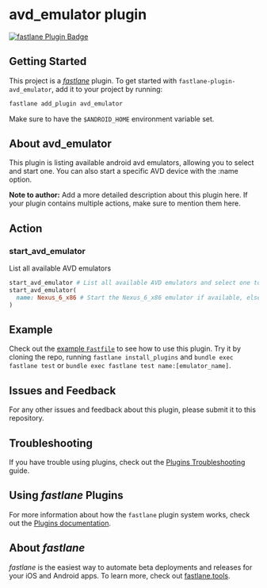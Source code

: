 # avd_emulator plugin

[![fastlane Plugin Badge](https://rawcdn.githack.com/fastlane/fastlane/master/fastlane/assets/plugin-badge.svg)](https://rubygems.org/gems/fastlane-plugin-avd_emulator)

## Getting Started

This project is a [_fastlane_](https://github.com/fastlane/fastlane) plugin. To get started with `fastlane-plugin-avd_emulator`, add it to your project by running:

```bash
fastlane add_plugin avd_emulator
```

Make sure to have the `$ANDROID_HOME` environment variable set.

## About avd_emulator

This plugin is listing available android avd emulators, allowing you to select and start one.
You can also start a specific AVD device with the :name option.

**Note to author:** Add a more detailed description about this plugin here. If your plugin contains multiple actions, make sure to mention them here.

## Action

### start_avd_emulator

List all available AVD emulators

```ruby
start_avd_emulator # List all available AVD emulators and select one to start
start_avd_emulator(
  name: Nexus_6_x86 # Start the Nexus_6_x86 emulator if available, else list all available AVD emulators
)
```

## Example

Check out the [example `Fastfile`](fastlane/Fastfile) to see how to use this plugin. Try it by cloning the repo, running `fastlane install_plugins` and `bundle exec fastlane test` or `bundle exec fastlane test name:[emulator_name]`.

## Issues and Feedback

For any other issues and feedback about this plugin, please submit it to this repository.

## Troubleshooting

If you have trouble using plugins, check out the [Plugins Troubleshooting](https://docs.fastlane.tools/plugins/plugins-troubleshooting/) guide.

## Using _fastlane_ Plugins

For more information about how the `fastlane` plugin system works, check out the [Plugins documentation](https://docs.fastlane.tools/plugins/create-plugin/).

## About _fastlane_

_fastlane_ is the easiest way to automate beta deployments and releases for your iOS and Android apps. To learn more, check out [fastlane.tools](https://fastlane.tools).
